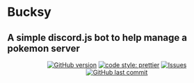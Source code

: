 # Bucksy

## A simple discord.js bot to help manage a pokemon server

<div align="center">

[![GitHub version](https://badge.fury.io/gh/0x736a64%2FBucksy.svg)](https://badge.fury.io/gh/0x736a64%2FBucksy)
[![code style: prettier](https://img.shields.io/badge/code_style-prettier-ff69b4.svg?style=flat-square)](https://github.com/prettier/prettier)
[![Issues](https://img.shields.io/github/issues-raw/0x736a64/Bucksy.svg?maxAge=25000)](https://github.com/0x736a64/Bucksy/issues)  
[![GitHub last commit](https://img.shields.io/github/last-commit/0x736a64/Bucksy.svg?style=flat)](https://img.shields.io/github/last-commit/0x736a64/Bucksy.svg?style=flat)

</div>
